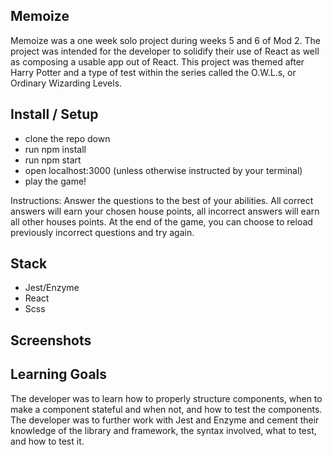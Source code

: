 ## Memoize

Memoize was a one week solo project during weeks 5 and 6 of Mod 2. The project was intended for the developer to solidify their use of React as well as composing a usable app out of React. This project was themed after Harry Potter and a type of test within the series called the O.W.L.s, or Ordinary Wizarding Levels.

## Install / Setup

 - clone the repo down
 - run npm install
 - run npm start
 - open localhost:3000 (unless otherwise instructed by your terminal)
 - play the game!
 
 Instructions: Answer the questions to the best of your abilities. All correct answers will earn your chosen house points, all incorrect answers will earn all other houses points. At the end of the game, you can choose to reload previously incorrect questions and try again.

## Stack

- Jest/Enzyme
- React
- Scss

## Screenshots


## Learning Goals

The developer was to learn how to properly structure components, when to make a component stateful and when not, and how to test the components. The developer was to further work with Jest and Enzyme and cement their knowledge of the library and framework, the syntax involved, what to test, and how to test it.
